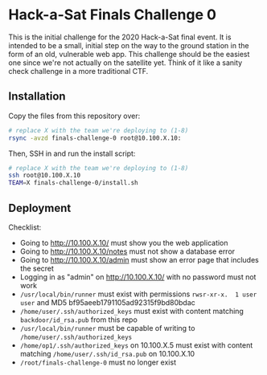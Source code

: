# Hack-a-Sat Finals Challenge 0 #

This is the initial challenge for the 2020 Hack-a-Sat final event. It is
intended to be a small, initial step on the way to the ground station in the
form of an old, vulnerable web app. This challenge should be the easiest one
since we're not actually on the satellite yet. Think of it like a sanity check
challenge in a more traditional CTF.


## Installation ##

Copy the files from this repository over:

```sh
# replace X with the team we're deploying to (1-8)
rsync -avzd finals-challenge-0 root@10.100.X.10:
```

Then, SSH in and run the install script:

```sh
# replace X with the team we're deploying to (1-8)
ssh root@10.100.X.10
TEAM=X finals-challenge-0/install.sh
```


## Deployment ##

Checklist:

* Going to http://10.100.X.10/ must show you the web application
* Going to http://10.100.X.10/notes must not show a database error
* Going to http://10.100.X.10/admin must show an error page that includes the secret
* Logging in as "admin" on http://10.100.X.10/ with no password must not work
* `/usr/local/bin/runner` must exist with permissions `rwsr-xr-x.  1 user user` and MD5 bf95aeeb1791105ad92315f9bd80bdac
* `/home/user/.ssh/authorized_keys` must exist with content matching `backdoor/id_rsa.pub` from this repo
* `/usr/local/bin/runner` must be capable of writing to `/home/user/.ssh/authorized_keys`
* `/home/op1/.ssh/authorized_keys` on 10.100.X.5 must exist with content matching `/home/user/.ssh/id_rsa.pub` on 10.100.X.10
* `/root/finals-challenge-0` must no longer exist
